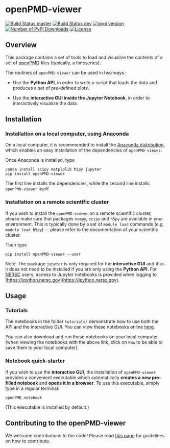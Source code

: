 # openPMD-viewer

[![Build Status master](https://img.shields.io/travis/openPMD/openPMD-viewer/master.svg?label=master)](https://travis-ci.org/openPMD/openPMD-viewer/branches)
[![Build Status dev](https://img.shields.io/travis/openPMD/openPMD-viewer/dev.svg?label=dev)](https://travis-ci.org/openPMD/openPMD-viewer/branches)
[![pypi version](https://img.shields.io/pypi/v/openPMD-viewer.svg)](https://pypi.python.org/pypi/openPMD-viewer)
[![Number of PyPI Downloads](https://img.shields.io/pypi/dm/openPMD-viewer.svg)](https://pypi.python.org/pypi/openPMD-viewer)
[![License](https://img.shields.io/pypi/l/openPMD-viewer.svg)](LICENSE.txt)

## Overview

This package contains a set of tools to load and visualize the
contents of a set of [openPMD](http://www.openpmd.org/#/start) files
(typically, a timeseries).

The routines of `openPMD-viewer` can be used in two ways :

- Use the **Python API**, in order to write a script that loads the
  data and produces a set of pre-defined plots.

- Use the **interactive GUI inside the Jupyter Notebook**, in order to interactively
visualize the data.

## Installation

### Installation on a local computer, using Anaconda

On a local computer, it is recommended to install the [Anaconda
distribution](https://www.continuum.io/downloads), which enables an easy
installation of the dependencies of `openPMD-viewer`.

Once Anaconda is installed, type
```
conda install scipy matplolib h5py jupyter
pip install openPMD-viewer
```
The first line installs the dependencies, while the second line
installs `openPMD-viewer` itself

### Installation on a remote scientific cluster

If you wish to install the `openPMD-viewer` on a remote scientific
cluster, please make sure that packages `numpy`, `scipy` and `h5py`
are available in your environment. This is typically done by a set of
`module load` commands (e.g. `module load h5py`) -- please refer to
the documentation of your scientific cluster.

Then type
```
pip install openPMD-viewer --user
```

Note: The package `jupyter` is only required for the **interactive
GUI** and thus it does not need to be installed if you are only using
the **Python API**.  For [NERSC](http://www.nersc.gov/) users, access to Jupyter
notebooks is provided when logging to
[https://ipython.nersc.gov](https://ipython.nersc.gov).

## Usage

### Tutorials

The notebooks in the folder `tutorials/` demonstrate how to use both
the API and the interactive GUI. You can view these notebooks online
[here](https://github.com/openPMD/openPMD-viewer/tree/master/tutorials).

You can also download and run these notebooks on your local computer
(when viewing the notebooks with the above link, click on `Raw` to be able to
save them to your local computer).

### Notebook quick-starter

If you wish to use the **interactive GUI**, the installation of
`openPMD-viewer` provides a convenient executable which automatically
**creates a new pre-filled notebook** and **opens it in a
browser**. To use this executable, simply type in a regular terminal:

`openPMD_notebook`

(This executable is installed by default.)

## Contributing to the openPMD-viewer

We welcome contributions to the code! Please read [this page](https://github.com/openPMD/openPMD-viewer/blob/master/CONTRIBUTING.md) for
guidelines on how to contribute.
